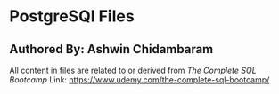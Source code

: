 # PostgreSQl Files
## Authored By: Ashwin Chidambaram 

All content in files are related to or derived from *The Complete SQL Bootcamp*
Link: https://www.udemy.com/the-complete-sql-bootcamp/

